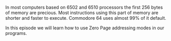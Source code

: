 In most computers based on 6502 and 6510 processors the first 256 bytes of memory are precious. Most instructions using this part of memory are shorter and faster to execute. Commodore 64 uses almost 99% of it default.

In this episode we will learn how to use Zero Page addressing modes in our programs.